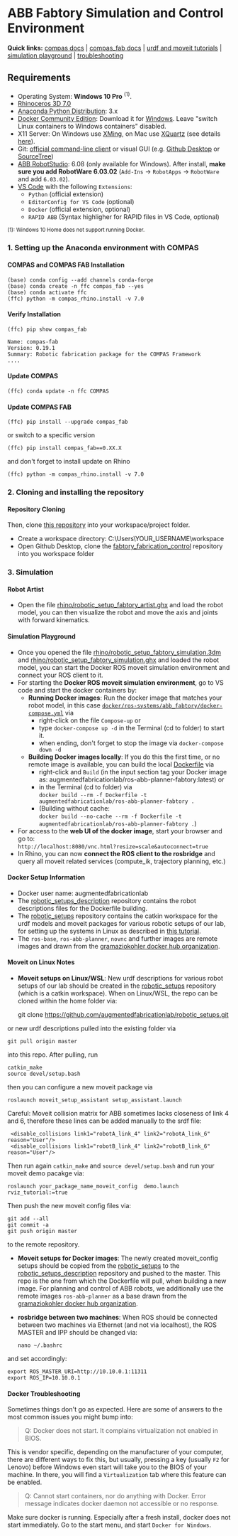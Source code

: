 # ABB Fabtory Simulation and Control Environment

**Quick links:** [compas docs](https://compas-dev.github.io/main/) | [compas_fab docs](https://gramaziokohler.github.io/compas_fab/latest/) | [urdf and moveit tutorials](https://gramaziokohler.github.io/compas_fab/latest/examples/03_backends_ros/07_ros_create_urdf_ur5_with_measurement_tool.html) | [simulation playground](#Alte-Schmiede-Simulation-Playground) | [troubleshooting](#docker-troubleshooting)

## Requirements

* Operating System: **Windows 10 Pro** <sup>(1)</sup>.
* [Rhinoceros 3D 7.0](https://www.rhino3d.com/)
* [Anaconda Python Distribution](https://www.anaconda.com/download/): 3.x
* [Docker Community Edition](https://www.docker.com/get-started): Download it for [Windows](https://store.docker.com/editions/community/docker-ce-desktop-windows). Leave "switch Linux containers to Windows containers" disabled.
* X11 Server: On Windows use [XMing](https://sourceforge.net/projects/xming/), on Mac use [XQuartz](https://www.xquartz.org/) (see details [here](https://medium.com/@mreichelt/how-to-show-x11-windows-within-docker-on-mac-50759f4b65cb)).
* Git: [official command-line client](https://git-scm.com/) or visual GUI (e.g. [Github Desktop](https://desktop.github.com/) or [SourceTree](https://www.sourcetreeapp.com/))
* [ABB RobotStudio](https://new.abb.com/products/robotics/robotstudio/downloads): 6.08 (only available for Windows). After install, **make sure you add RobotWare 6.03.02** (`Add-Ins` -> `RobotApps` -> `RobotWare` and add `6.03.02`).
* [VS Code](https://code.visualstudio.com/) with the following `Extensions`:
  * `Python` (official extension)
  * `EditorConfig for VS Code` (optional)
  * `Docker` (official extension, optional)
  * `RAPID ABB` (Syntax highligher for RAPID files in VS Code, optional)

<sup>(1): Windows 10 Home does not support running Docker.</sup>

### 1. Setting up the Anaconda environment with COMPAS

#### COMPAS and COMPAS FAB Installation
    
    (base) conda config --add channels conda-forge
    (base) conda create -n ffc compas_fab --yes
    (base) conda activate ffc
    (ffc) python -m compas_rhino.install -v 7.0
    
#### Verify Installation

    (ffc) pip show compas_fab
    
    Name: compas-fab
    Version: 0.19.1
    Summary: Robotic fabrication package for the COMPAS Framework
    ....
    
#### Update COMPAS
 
    (ffc) conda update -n ffc COMPAS

#### Update COMPAS FAB

    (ffc) pip install --upgrade compas_fab
    
or switch to a specific version

    (ffc) pip install compas_fab==0.XX.X
    
and don't forget to install update on Rhino

    (ffc) python -m compas_rhino.install -v 7.0
    
### 2. Cloning and installing the repository

#### Repository Cloning
Then, clone [this repository](https://github.com/augmentedfabricationlab/fabtory_fabrication_control) into your workspace/project folder.  

* Create a workspace directory: C:\Users\YOUR_USERNAME\workspace
* Open Github Desktop, clone the [fabtory_fabrication_control](https://github.com/augmentedfabricationlab/fabtory_fabrication_control) repository into you workspace folder 


### 3. Simulation

#### Robot Artist

* Open the file [rhino/robotic_setup_fabtory_artist.ghx](rhino/robotic_setup_fabtory_artist.ghx) and load the robot model, you can then visualize the robot and move the axis and joints with forward kinematics.

#### Simulation Playground

* Once you opened the file [rhino/robotic_setup_fabtory_simulation.3dm](rhino/robotic_setup_fabtory_simulation.3dm) and [rhino/robotic_setup_fabtory_simulation.ghx](rhino/robotic_setup_fabtory_simulation.ghx) and loaded the robot model, you can start the Docker ROS moveit simulation environment and connect your ROS client to it.
* For starting the __Docker ROS moveit simulation environment__, go to VS code and start the docker containers by:
  * __Running Docker images__: Run the docker image that matches your robot model, in this case [`docker/ros-systems/abb_fabtory/docker-compose.yml`](docker/ros-systems/abb_fabtory/docker-compose.yml) via 
    * right-click on the file `Compose-up` or 
    * type `docker-compose up -d` in the Terminal (cd to folder) to start it.
    * when ending, don't forget to stop the image via `docker-compose down -d`
  * __Building Docker images locally__: If you do this the first time, or no remote image is available, you can build the local [Dockerfile](docker\docker-images\Dockerfile) via 
    * right-click and `Build` (in the input section tag your Docker image as: augmentedfabricationlab/ros-abb-planner-fabtory:latest) or 
    * in the Terminal (cd to folder) via <br/> `docker build --rm -f Dockerfile -t augmentedfabricationlab/ros-abb-planner-fabtory .` 
    * (Building without cache: <br/> `docker build --no-cache --rm -f Dockerfile -t augmentedfabricationlab/ros-abb-planner-fabtory .`)
* For access to the __web UI of the docker image__, start your browser and go to:<br/>
`http://localhost:8080/vnc.html?resize=scale&autoconnect=true`
* In Rhino, you can now __connect the ROS client to the rosbridge__ and query all moveit related services (compute_ik, trajectory planning, etc.)

#### Docker Setup Information
* Docker user name: augmentedfabricationlab
* The [robotic_setups_description](https://github.com/augmentedfabricationlab/robotic_setups_description.git) repository contains the robot descriptions files for the Dockerfile building.
* The [robotic_setups](https://github.com/augmentedfabricationlab/robotic_setups.git) repository contains the catkin workspace for the urdf models and moveit packages for various robotic setups of our lab, for setting up the systems in Linux as described in [this tutorial](https://gramaziokohler.github.io/compas_fab/latest/examples/03_backends_ros/07_ros_create_urdf_ur5_with_measurement_tool.html).
* The `ros-base`, `ros-abb-planner`, `novnc` and further images are remote images and drawn from the [gramaziokohler docker hub organization](https://hub.docker.com/u/gramaziokohler).

#### Moveit on Linux Notes

    
* __Moveit setups on Linux/WSL__: New urdf descriptions for various robot setups of our lab should be created in the [robotic_setups](https://github.com/augmentedfabricationlab/robotic_setups.git) repository (which is a catkin workspace). 
When on Linux/WSL, the repo can be cloned within the home folder via:

    git clone https://github.com/augmentedfabricationlab/robotic_setups.git
    
or new urdf descriptions pulled into the existing folder via
    
    git pull origin master

into this repo. After pulling, run
    
    catkin_make
    source devel/setup.bash
 
 then you can configure a new moveit package via
 
    roslaunch moveit_setup_assistant setup_assistant.launch
    
 Careful: Moveit collision matrix for ABB sometimes lacks closeness of link 4 and 6, therefore these lines can be added manually to the srdf file:
 
     <disable_collisions link1="robotA_link_4" link2="robotA_link_6" reason="User"/>
     <disable_collisions link1="robotB_link_4" link2="robotB_link_6" reason="User"/>
 
 Then run again `catkin_make` and `source devel/setup.bash` and run your moveit demo pacakge via:
 
    roslaunch your_package_name_moveit_config  demo.launch rviz_tutorial:=true
    
 Then push the new moveit config files via:
 
    git add --all
    git commit -a
    git push origin master
    
 to the remote repository.
 
 * __Moveit setups for Docker images__: The newly created moveit_config setups should be copied from the [robotic_setups](https://github.com/augmentedfabricationlab/robotic_setups.git) to the [robotic_setups_description](https://github.com/augmentedfabricationlab/robotic_setups_description.git) repository and pushed to the master. This repo is the one from which the Dockerfile will pull, when building a new image. For planning and control of ABB robots, we additionally use the remote images `ros-abb-planner` as a base drawn from the [gramaziokohler docker hub organization](https://hub.docker.com/u/gramaziokohler).

 * __rosbridge between two machines__: When ROS should be connected between two machines via Ethernet (and not via localhost), 
the ROS MASTER and IPP should be changed via: 

    `nano ~/.bashrc`

 and set accordingly:

    export ROS_MASTER_URI=http://10.10.0.1:11311
    export ROS_IP=10.10.0.1

#### Docker Troubleshooting

Sometimes things don't go as expected. Here are some of answers to the most common issues you might bump into:

> Q: Docker does not start. It complains virtualization not enabled in BIOS.

This is vendor specific, depending on the manufacturer of your computer, there are different ways to fix this, but usually, pressing a key (usually `F2` for Lenovo) before Windows even start will take you to the BIOS of your machine. In there, you will find a `Virtualization` tab where this feature can be enabled.

> Q: Cannot start containers, nor do anything with Docker. Error message indicates docker daemon not accessible or no response.

Make sure docker is running. Especially after a fresh install, docker does not start immediately. Go to the start menu, and start `Docker for Windows`.


